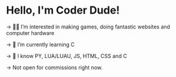 # **Hello, I'm Coder Dude!**

-> 👨‍💻 I’m interested in making games, doing fantastic websites and computer hardware 

-> 🌱 I’m currently learning C 

-> 💪 I know PY, LUA/LUAU, JS, HTML, CSS and C  


-> Not open for commissions right now.

